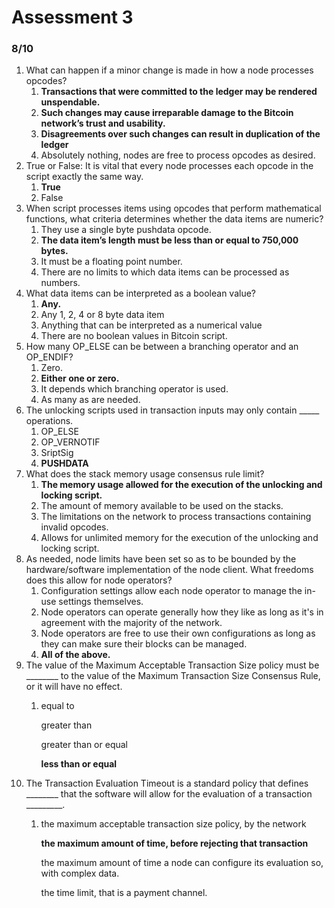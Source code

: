 # Assessment 3



### 8/10 <a href="#id-8-10" id="id-8-10"></a>

&#x20;

1. What can happen if a minor change is made in how a node processes opcodes?&#x20;
   1. **Transactions that were committed to the ledger may be rendered unspendable.**
   2. **Such changes may cause irreparable damage to the Bitcoin network’s trust and usability.**
   3. **Disagreements over such changes can result in duplication of the ledger**
   4. Absolutely nothing, nodes are free to process opcodes as desired.
2. True or False: It is vital that every node processes each opcode in the script exactly the same way.
   1. **True**
   2. False
3. &#x20;When script processes items using opcodes that perform mathematical functions, what criteria determines whether the data items are numeric?
   1. They use a single byte pushdata opcode.
   2. **The data item’s length must be less than or equal to 750,000 bytes.**
   3. It must be a floating point number.
   4. There are no limits to which data items can be processed as numbers.
4. What data items can be interpreted as a boolean value?
   1. **Any.**
   2. Any 1, 2, 4 or 8 byte data item
   3. Anything that can be interpreted as a numerical value
   4. There are no boolean values in Bitcoin script.
5. &#x20;How many OP\_ELSE can be between a branching operator and an OP\_ENDIF?
   1. Zero.
   2. **Either one or zero.**
   3. It depends which branching operator is used.
   4. As many as are needed.
6. &#x20;The unlocking scripts used in transaction inputs may only contain \_\_\_\_\_ operations.
   1. OP\_ELSE
   2. OP\_VERNOTIF
   3. SriptSig
   4. **PUSHDATA**
7. &#x20;What does the stack memory usage consensus rule limit?
   1. **The memory usage allowed for the execution of the unlocking and locking script.**
   2. The amount of memory available to be used on the stacks.
   3. The limitations on the network to process transactions containing invalid opcodes.
   4. Allows for unlimited memory for the execution of the unlocking and locking script.
8. &#x20;As needed, node limits have been set so as to be bounded by the hardware/software implementation of the node client. What freedoms does this allow for node operators?
   1. Configuration settings allow each node operator to manage the in-use settings themselves.
   2. Node operators can operate generally how they like as long as it's in agreement with the majority of the network.
   3. Node operators are free to use their own configurations as long as they can make sure their blocks can be managed.
   4. **All of the above.**
9. The value of the Maximum Acceptable Transaction Size policy must be \_\_\_\_\_\_\_\_ to the value of the Maximum Transaction Size Consensus Rule, or it will have no effect.
   1.  equal to

       greater than

       greater than or equal

       **less than or equal**
10. &#x20;The Transaction Evaluation Timeout is a standard policy that defines \_\_\_\_\_\_\_\_ that the software will allow for the evaluation of a transaction \_\_\_\_\_\_\_\_\_.
    1.  the maximum acceptable transaction size policy, by the network

        **the maximum amount of time, before rejecting that transaction**

        the maximum amount of time a node can configure its evaluation so, with complex data.

        the time limit, that is a payment channel.
